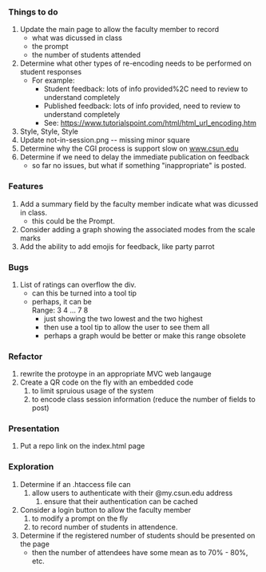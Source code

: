 ### Things to do
  1. Update the main page to allow the faculty member to record
     - what was dicussed in class
     - the prompt
     - the number of students attended
  1. Determine what other types of re-encoding needs to be performed on student responses
     - For example:
       * Student feedback: lots of info provided%2C need to review to understand completely
       * Published feedback: lots of info provided, need to review to understand completely
       * See: https://www.tutorialspoint.com/html/html_url_encoding.htm
  1. Style, Style, Style
  1. Update not-in-session.png -- missing minor square
  1. Determine why the CGI process is support slow on www.csun.edu
  1. Determine if we need to delay the immediate publication on feedback
     - so far no issues, but what if something "inappropriate" is posted.

### Features
  1. Add a summary field by the faculty member indicate what was dicussed in class.
     - this could be the Prompt.
  1. Consider adding a graph showing the associated modes from the scale marks
  1. Add the ability to add emojis for feedback, like party parrot
  
### Bugs
  1. List of ratings can overflow the div.
     - can this be turned into a tool tip 
     - perhaps, it can be <div>Range: 3 4 ... 7 8</div>
       - just showing the two lowest and the two highest
       - then use a tool tip to allow the user to see them all
       - perhaps a graph would be better or make this range obsolete 

### Refactor
  1. rewrite the protoype in an appropriate MVC web langauge
  1. Create a QR code on the fly with an embedded code 
     1. to limit spruious usage of the system
     1. to encode class session information (reduce the number of fields to post)

### Presentation
  1. Put a repo link on the index.html page

### Exploration
  1. Determine if an .htaccess file can
     1. allow users to authenticate with their @my.csun.edu address
        1. ensure that their authentication can be cached
  1. Consider a login button to allow the faculty member 
     1. to modify a prompt on the fly
     1. to record number of students in attendence.
  1. Determine if the registered number of students should be presented on the page
     - then the number of attendees have some mean as to 70% - 80%, etc.




